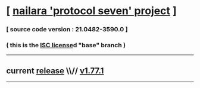 
# [ [nailara 'protocol seven' project](http://nailara.network/) ]

### [ source code version : 21.0482-3590.0 ]

### ( this is the [ISC license](license)d "base" branch )
---
## current [release](https://github.com/taekiten/nailara/releases) \\\\// [v1.77.1](https://github.com/taekiten/nailara/releases/tag/v1.77.1)
---
